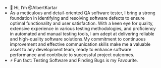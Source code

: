 - 👋 Hi, I’m @AlbertKartar
- As a meticulous and detail-oriented QA software tester, I bring a strong foundation in identifying and resolving software defects to ensure optimal functionality and user satisfaction. With a keen eye for quality, extensive experience in various testing methodologies, and proficiency in automated and manual testing tools, I am adept at delivering reliable and high-quality software solutions.My commitment to continuous improvement and effective communication skills make me a valuable asset to any development team, ready to enhance software performance and contribute to successful project outcomes.
- ⚡ Fun fact: Testing Software and Finding Bugs is my Favourite.
  
<!---
AlbertKartar/AlbertKartar is a ✨ special ✨ repository because its `README.md` (this file) appears on your GitHub profile.
You can click the Preview link to take a look at your changes.
--->
